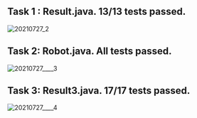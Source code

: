## Task 1 : Result.java. 13/13 tests passed.
![20210727_2](https://user-images.githubusercontent.com/12487549/127163636-155c3eb2-3eaf-4105-9c9f-6e30847325c8.jpg)




## Task 2: Robot.java. All tests passed.
![20210727____3](https://user-images.githubusercontent.com/12487549/127159255-45cc02ac-5004-420a-bcfe-1bf538b2918c.jpg)

## Task 3: Result3.java. 17/17 tests passed.
![20210727____4](https://user-images.githubusercontent.com/12487549/127174671-6842345e-c158-417c-a201-7634064f5949.jpg)

